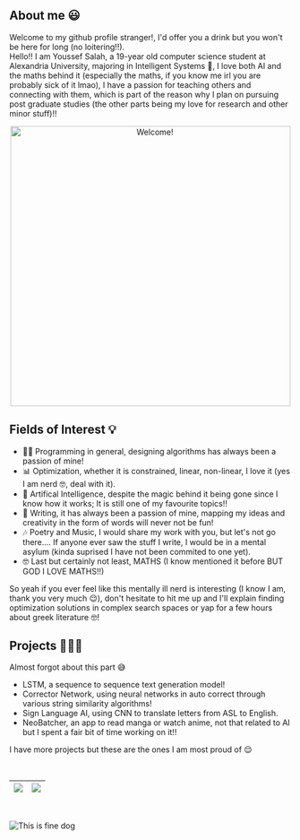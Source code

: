 ## About me 😃
Welcome to my github profile stranger!, I'd offer you a drink but you won't be here for long (no loitering!!). <br>
Hello!! I am Youssef Salah, a 19-year old computer science student at Alexandria University, majoring in Intelligent Systems 🧠, I love both AI and the maths behind it (especially the maths, if you know me irl you are probably sick of it lmao), I have a passion for teaching others and connecting with them, which is part of the reason why I plan on pursuing post graduate studies (the other parts being my love for research and other minor stuff)!!<br>
<div align="center" width="50">

<img src="https://media.giphy.com/media/QNFhOolVeCzPQ2Mx85/giphy.gif" alt="Welcome!" width="500"/>

</div>

## Fields of Interest 💡
* 👨‍💻 Programming in general, designing algorithms has always been a passion of mine!
* 📊 Optimization, whether it is constrained, linear, non-linear, I love it (yes I am nerd 🤓, deal with it).
* 🧠 Artifical Intelligence, despite the magic behind it being gone since I know how it works; It is still one of my favourite topics!!
* 📖 Writing, it has always been a passion of mine, mapping my ideas and creativity in the form of words will never not be fun!
* 🎶 Poetry and Music, I would share my work with you, but let's not go there.... If anyone ever saw the stuff I write, I would be in a mental asylum (kinda suprised I have not been commited to one yet).
* 🤓 Last but certainly not least, MATHS (I know mentioned it before BUT GOD I LOVE MATHS!!)

So yeah if you ever feel like this mentally ill nerd is interesting (I know I am, thank you very much 😌), don't hesitate to hit me up and I'll explain finding optimization solutions in complex search spaces or yap for a few hours about greek literature 🤓! 

## Projects 👨🏻‍💻
Almost forgot about this part 😅
* LSTM, a sequence to sequence text generation model!
* Corrector Network, using neural networks in auto correct through various string similarity algorithms!
* Sign Language AI, using CNN to translate letters from ASL to English.
* NeoBatcher, an app to read manga or watch anime, not that related to AI but I spent a fair bit of time working on it!!

I have more projects but these are the ones I am most proud of 😌

<br>

| <a href="#"><img src="https://github-readme-stats.vercel.app/api?username=tortoiseshell04&show_icons=true&theme=transparent&hide=prs,contribs&hide_border=true"></a> | <a href="#"><img src="https://github-readme-stats.vercel.app/api/top-langs/?username=tortoiseshell04&theme=transparent&layout=compact&hide_border=true&size_weight=1&count_weight=1"></a> |
| ----------- | ----------- |
<br>

![This is fine dog](https://media.npr.org/assets/img/2023/01/14/this-is-fine_custom-dcb93e90c4e1548ffb16978a5a8d182270c872a9-s800-c85.webp)

